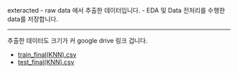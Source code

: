  exteracted
    - raw data 에서 추출한 데이터입니다.
    - EDA 및 Data 전처리를 수행한 data를 저장합니다.

---

추출한 데이터도 크기가 커 google drive 링크 겁니다.
   - [train_final(KNN).csv](https://drive.google.com/file/d/1hSyvo-wwI03QizW4By3uJStfbNgiNKIS/view?usp=sharing)
   - [test_final(KNN).csv]()